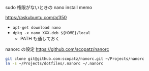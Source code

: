 sudo 権限がないときの nano install memo

https://askubuntu.com/a/350

- `apt-get download nano`
- `dpkg -x nano_XXX.deb ${HOME}/local`
  - PATH も通しておく


nanorc の設定
https://github.com/scopatz/nanorc

```bash
git clone git@github.com:scopatz/nanorc.git ~/Projects/nanorc
ln -s ~/Projects/dotfiles/.nanorc ~/.nanorc
```